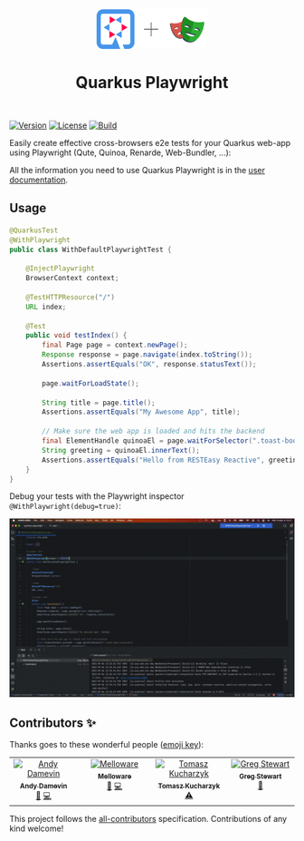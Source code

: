 <div align="center">
<img src="https://github.com/quarkiverse/quarkus-playwright/blob/main/docs/modules/ROOT/assets/images/quarkus.svg" width="67" height="70" ><img src="https://github.com/quarkiverse/quarkus-playwright/blob/main/docs/modules/ROOT/assets/images/plus-sign.svg" height="70" ><img src="https://github.com/quarkiverse/quarkus-playwright/blob/main/docs/modules/ROOT/assets/images/playwright.svg" height="70" >

# Quarkus Playwright
</div>
<br>

[![Version](https://img.shields.io/maven-central/v/io.quarkiverse.playwright/quarkus-playwright?logo=apache-maven&style=flat-square)](https://search.maven.org/artifact/io.quarkiverse.playwright/quarkus-playwright)
[![License](https://img.shields.io/badge/License-Apache%202.0-blue.svg?style=flat-square)](https://opensource.org/licenses/Apache-2.0)
[![Build](https://github.com/quarkiverse/quarkus-playwright/actions/workflows/build.yml/badge.svg)](https://github.com/quarkiverse/quarkus-playwright/actions/workflows/build.yml)


Easily create effective cross-browsers e2e tests for your Quarkus web-app using Playwright (Qute, Quinoa, Renarde, Web-Bundler, ...):

All the information you need to use Quarkus Playwright is in the [user documentation](https://docs.quarkiverse.io/quarkus-playwright/dev/).

## Usage

````java
@QuarkusTest
@WithPlaywright
public class WithDefaultPlaywrightTest {

    @InjectPlaywright
    BrowserContext context;

    @TestHTTPResource("/")
    URL index;

    @Test
    public void testIndex() {
        final Page page = context.newPage();
        Response response = page.navigate(index.toString());
        Assertions.assertEquals("OK", response.statusText());

        page.waitForLoadState();

        String title = page.title();
        Assertions.assertEquals("My Awesome App", title);

        // Make sure the web app is loaded and hits the backend
        final ElementHandle quinoaEl = page.waitForSelector(".toast-body.received");
        String greeting = quinoaEl.innerText();
        Assertions.assertEquals("Hello from RESTEasy Reactive", greeting);
    }
}
````

Debug your tests with the Playwright inspector `@WithPlaywright(debug=true)`:

![Debug](https://github.com/quarkiverse/quarkus-playwright/blob/main/docs/modules/ROOT/assets/images/playwright-debug.gif)
## Contributors ✨

Thanks goes to these wonderful people ([emoji key](https://allcontributors.org/docs/en/emoji-key)):

<!-- ALL-CONTRIBUTORS-LIST:START - Do not remove or modify this section -->
<!-- prettier-ignore-start -->
<!-- markdownlint-disable -->
<table>
  <tbody>
    <tr>
      <td align="center" valign="top" width="14.28%"><a href="https://github.com/ia3andy"><img src="https://avatars.githubusercontent.com/u/2223984?v=4?s=100" width="100px;" alt="Andy Damevin"/><br /><sub><b>Andy Damevin</b></sub></a><br /><a href="#maintenance-ia3andy" title="Maintenance">🚧</a> <a href="https://github.com/quarkiverse/quarkus-playwright/commits?author=ia3andy" title="Code">💻</a></td>
      <td align="center" valign="top" width="14.28%"><a href="https://melloware.com"><img src="https://avatars.githubusercontent.com/u/4399574?v=4?s=100" width="100px;" alt="Melloware"/><br /><sub><b>Melloware</b></sub></a><br /><a href="#maintenance-melloware" title="Maintenance">🚧</a> <a href="https://github.com/quarkiverse/quarkus-playwright/commits?author=melloware" title="Code">💻</a></td>
      <td align="center" valign="top" width="14.28%"><a href="https://github.com/kucharzyk"><img src="https://avatars.githubusercontent.com/u/5682894?v=4?s=100" width="100px;" alt="Tomasz Kucharzyk"/><br /><sub><b>Tomasz Kucharzyk</b></sub></a><br /><a href="https://github.com/quarkiverse/quarkus-playwright/commits?author=kucharzyk" title="Tests">⚠️</a></td>
      <td align="center" valign="top" width="14.28%"><a href="http://gjstewart.net"><img src="https://avatars.githubusercontent.com/u/7083701?v=4?s=100" width="100px;" alt="Greg Stewart"/><br /><sub><b>Greg Stewart</b></sub></a><br /><a href="#ideas-GregJohnStewart" title="Ideas, Planning, & Feedback">🤔</a></td>
    </tr>
  </tbody>
</table>

<!-- markdownlint-restore -->
<!-- prettier-ignore-end -->

<!-- ALL-CONTRIBUTORS-LIST:END -->

This project follows the [all-contributors](https://github.com/all-contributors/all-contributors) specification. Contributions of any kind welcome!

